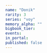 ```yaml
---
name: "Donik"
rarity: 3
series: "voy"
memory_alpha: ""
bigbook_tier:
events:
in_portal:
published: false
---
```

